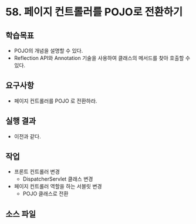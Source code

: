 # 58. 페이지 컨트롤러를 POJO로 전환하기

## 학습목표

- POJO의 개념을 설명할 수 있다.
- Reflection API와 Annotation 기술을 사용하여 클래스의 메서드를 찾아 호출할 수 있다.

## 요구사항

- 페이지 컨트롤러를 POJO 로 전환하라.

## 실행 결과

- 이전과 같다.

## 작업

- 프론트 컨트롤러 변경
  - DispatcherServlet 클래스 변경
- 페이지 컨트롤러 역할을 하는 서블릿 변경
  - POJO 클래스로 전환


## 소스 파일

